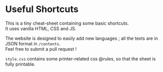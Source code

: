 # Useful Shortcuts
This is a tiny cheat-sheet containing some basic shortcuts.  
It uses vanilla HTML, CSS and JS.

The website is designed to easily add new languages ; all the texts are in JSON format in `/contents`.  
Feel free to submit a pull request !

`style.css` contains some printer-related css @rules, so that the sheet is fully printable.